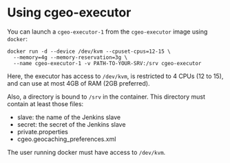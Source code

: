 # Using cgeo-executor

You can launch a `cgeo-executor-1` from the `cgeo-executor` image using `docker`:

    docker run -d --device /dev/kvm --cpuset-cpus=12-15 \
      --memory=4g --memory-reservation=3g \
      --name cgeo-executor-1 -v PATH-TO-YOUR-SRV:/srv cgeo-executor

Here, the executor  has access to `/dev/kvm`, is restricted to 4 CPUs (12 to 15),
and can use at most 4GB of RAM (2GB preferred).

Also, a directory is bound to `/srv` in the container. This directory must contain
at least those files:

- slave: the name of the Jenkins slave
- secret: the secret of the Jenkins slave
- private.properties
- cgeo.geocaching_preferences.xml

The user running docker must have access to `/dev/kvm`.
